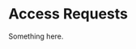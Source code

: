 [title]: # (Access Requests)
[tags]: # (XXX)
[priority]: # (1534)
# Access Requests
Something here.

